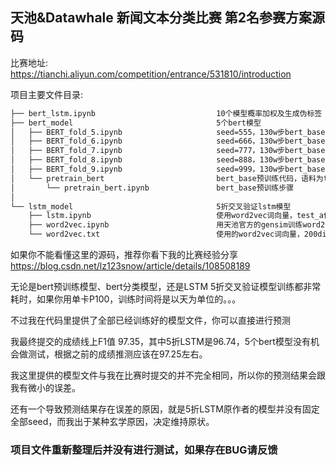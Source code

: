 ## 天池&Datawhale 新闻文本分类比赛 第2名参赛方案源码

比赛地址:
https://tianchi.aliyun.com/competition/entrance/531810/introduction

项目主要文件目录:
```bash
├── bert_lstm.ipynb                           10个模型概率加权及生成伪标签  
├── bert_model                                5个bert模型  
│   ├── BERT_fold_5.ipynb                     seed=555，130w步bert_base模型，使用test_a伪标签  
│   ├── BERT_fold_6.ipynb                     seed=666，130w步bert_base模型，使用test_a伪标签  
│   ├── BERT_fold_7.ipynb                     seed=777，130w步bert_base模型，使用test_a伪标签  
│   ├── BERT_fold_8.ipynb                     seed=888，130w步bert_base模型，使用test_a伪标签  
│   ├── BERT_fold_9.ipynb                     seed=999，130w步bert_base模型，使用test_a伪标签  
│   └── pretrain_bert                         bert_base预训练代码，语料为train_set + test_a  
│       └── pretrain_bert.ipynb               bert_base预训练步骤  
│         
└── lstm_model                                5折交叉验证lstm模型  
    ├── lstm.ipynb                            使用word2vec词向量，test_a伪标签  
    ├── word2vec.ipynb                        用天池官方的gensim训练word2vec代码，训练200维词向量，语料为train_set + test_a  
    └── word2vec.txt                          使用的word2vec词向量，200dim，10window，10iter  
```

如果你不能看懂这里的源码，推荐你看下我的比赛经验分享
https://blog.csdn.net/lz123snow/article/details/108508189

无论是bert预训练模型、bert分类模型，还是LSTM 5折交叉验证模型训练都非常耗时，如果你用单卡P100，训练时间将是以天为单位的。。。

不过我在代码里提供了全部已经训练好的模型文件，你可以直接进行预测

我最终提交的成绩线上F1值 97.35，其中5折LSTM是96.74，5个bert模型没有机会做测试，根据之前的成绩推测应该在97.25左右。  

我这里提供的模型文件与我在比赛时提交的并不完全相同，所以你的预测结果会跟我有微小的误差。  

还有一个导致预测结果存在误差的原因，就是5折LSTM原作者的模型并没有固定全部seed，而我出于某种玄学原因，决定维持原状。

### 项目文件重新整理后并没有进行测试，如果存在BUG请反馈

